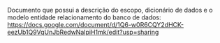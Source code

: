 Documento que possui a descrição do escopo, dicionário de dados e o modelo entidade relacionamento do banco de dados: https://docs.google.com/document/d/1Q6-w0R6CQY2dHCK-eezUb1Q9VqUnJbRedwNaIpiH1mk/edit?usp=sharing
